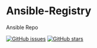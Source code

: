 # Ansible-Registry

Ansible Repo


[![GitHub issues](https://img.shields.io/github/issues/djdta/Ansible-Registry?style=plastic)](https://github.com/djdta/Ansible-Registry/issues)
[![GitHub stars](https://img.shields.io/github/stars/djdta/Ansible-Registry?style=plastic)](https://github.com/djdta/Ansible-Registry/stargazers)

